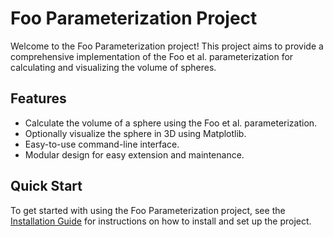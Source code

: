 # Foo Parameterization Project

Welcome to the Foo Parameterization project! This project aims to provide a comprehensive implementation of the Foo et al. parameterization for calculating and visualizing the volume of spheres.

## Features

- Calculate the volume of a sphere using the Foo et al. parameterization.
- Optionally visualize the sphere in 3D using Matplotlib.
- Easy-to-use command-line interface.
- Modular design for easy extension and maintenance.

## Quick Start

To get started with using the Foo Parameterization project, see the [Installation Guide](installation.md) for instructions on how to install and set up the project.
